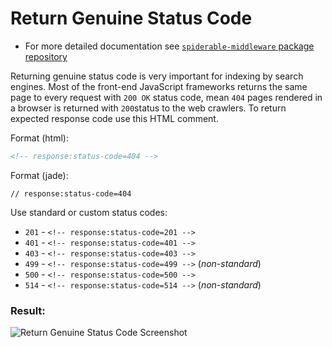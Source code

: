 Return Genuine Status Code
======

 - For more detailed documentation see [`spiderable-middleware` package repository](https://github.com/VeliovGroup/spiderable-middleware#return-genuine-status-code)

Returning genuine status code is very important for indexing by search engines. Most of the front-end JavaScript frameworks returns the same page to every request with `200 OK` status code, mean `404` pages rendered in a browser is returned with `200`status to the web crawlers. To return expected response code use this HTML comment.

Format (html):
```html
<!-- response:status-code=404 -->
```

Format (jade):
```jade
// response:status-code=404
```

Use standard or custom status codes:
 - `201` - `<!-- response:status-code=201 -->`
 - `401` - `<!-- response:status-code=401 -->`
 - `403` - `<!-- response:status-code=403 -->`
 - `499` - `<!-- response:status-code=499 -->` (*non-standard*)
 - `500` - `<!-- response:status-code=500 -->`
 - `514` - `<!-- response:status-code=514 -->` (*non-standard*)


### Result:

![Return Genuine Status Code Screenshot](https://github.com/VeliovGroup/ostrio/blob/master/docs/prerendering/prerendering-genuine-status-code.png?raw=true)